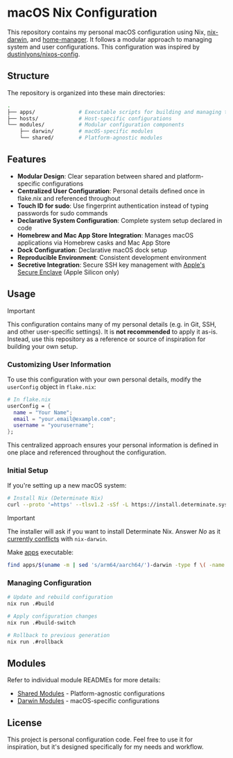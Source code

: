 # macOS Nix Configuration

This repository contains my personal macOS configuration using Nix,
[nix-darwin](https://github.com/nix-darwin/nix-darwin), and
[home-manager](https://github.com/nix-community/home-manager). It follows a
modular approach to managing system and user configurations. This configuration
was inspired by
[dustinlyons/nixos-config](https://github.com/dustinlyons/nixos-config).

## Structure

The repository is organized into these main directories:

```sh
.
├── apps/              # Executable scripts for building and managing the system
├── hosts/             # Host-specific configurations
└── modules/           # Modular configuration components
    ├── darwin/        # macOS-specific modules
    └── shared/        # Platform-agnostic modules
```

## Features

- **Modular Design**: Clear separation between shared and platform-specific
  configurations
- **Centralized User Configuration**: Personal details defined once in flake.nix
  and referenced throughout
- **Touch ID for sudo**: Use fingerprint authentication instead of typing
  passwords for sudo commands
- **Declarative System Configuration**: Complete system setup declared in code
- **Homebrew and Mac App Store Integration**: Manages macOS applications via
  Homebrew casks and Mac App Store
- **Dock Configuration**: Declarative macOS dock setup
- **Reproducible Environment**: Consistent development environment
- **Secretive Integration**: Secure SSH key management with
  [Apple's Secure Enclave](https://popov.wtf/secure-ssh-keys-with-secure-enclave-on-macos)
  (Apple Silicon only)

## Usage

> [!IMPORTANT]
>
> This configuration contains many of my personal details (e.g. in Git, SSH, and
> other user-specific settings). It is **not recommended** to apply it as-is.  
> Instead, use this repository as a reference or source of inspiration for
> building your own setup.

### Customizing User Information

To use this configuration with your own personal details, modify the
`userConfig` object in `flake.nix`:

```nix
# In flake.nix
userConfig = {
  name = "Your Name";
  email = "your.email@example.com";
  username = "yourusername";
};
```

This centralized approach ensures your personal information is defined in one
place and referenced throughout the configuration.

### Initial Setup

If you're setting up a new macOS system:

```bash
# Install Nix (Determinate Nix)
curl --proto '=https' --tlsv1.2 -sSf -L https://install.determinate.systems/nix | sh -s -- install
```

> [!IMPORTANT]
>
> The installer will ask if you want to install Determinate Nix. Answer _No_ as
> it
> [currently conflicts](https://github.com/dustinlyons/nixos-config/issues/146)
> with `nix-darwin`.

Make [apps](./apps) executable:

```sh
find apps/$(uname -m | sed 's/arm64/aarch64/')-darwin -type f \( -name apply -o -name build -o -name build-switch -o -name rollback \) -exec chmod +x
```

### Managing Configuration

```bash
# Update and rebuild configuration
nix run .#build

# Apply configuration changes
nix run .#build-switch

# Rollback to previous generation
nix run .#rollback
```

## Modules

Refer to individual module READMEs for more details:

- [Shared Modules](./modules/shared/README.md) - Platform-agnostic
  configurations
- [Darwin Modules](./modules/darwin/README.md) - macOS-specific configurations

## License

This project is personal configuration code. Feel free to use it for
inspiration, but it's designed specifically for my needs and workflow.
